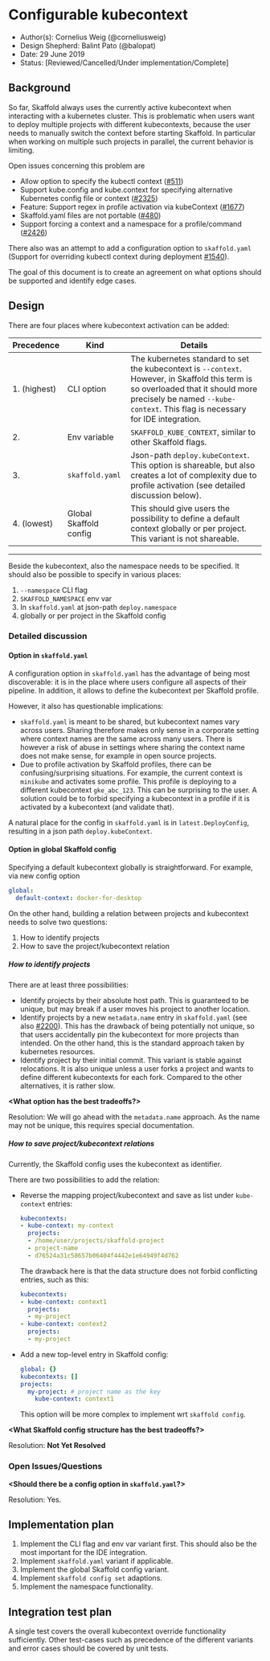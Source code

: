 # Configurable kubecontext

* Author(s): Cornelius Weig (@corneliusweig)
* Design Shepherd: Balint Pato (@balopat)
* Date: 29 June 2019
* Status: [Reviewed/Cancelled/Under implementation/Complete]

## Background

So far, Skaffold always uses the currently active kubecontext when interacting with a kubernetes cluster.
This is problematic when users want to deploy multiple projects with different kubecontexts, because the user needs to manually switch the context before starting Skaffold.
In particular when working on multiple such projects in parallel, the current behavior is limiting.

Open issues concerning this problem are

- Allow option to specify the kubectl context ([#511](https://github.com/GoogleContainerTools/skaffold/issues/511))
- Support kube.config and kube.context for specifying alternative Kubernetes config file or context ([#2325](https://github.com/GoogleContainerTools/skaffold/issues/2325))
- Feature: Support regex in profile activation via kubeContext ([#1677](https://github.com/GoogleContainerTools/skaffold/issues/1677))
- Skaffold.yaml files are not portable ([#480](https://github.com/GoogleContainerTools/skaffold/issues/480))
- Support forcing a context and a namespace for a profile/command ([#2426](https://github.com/GoogleContainerTools/skaffold/issues/2426))

There also was an attempt to add a configuration option to `skaffold.yaml` (Support for overriding kubectl context during deployment [#1540](https://github.com/GoogleContainerTools/skaffold/pull/1540)).

The goal of this document is to create an agreement on what options should be supported and identify edge cases.

## Design

There are four places where kubecontext activation can be added:
<table>
    <thead>
        <th>Precedence</th> <th>Kind</th> <th>Details</th>
    </thead>
    <tbody>
        <tr>
            <td>1. (highest)</td>
            <td>CLI option</td>
            <td>
              The kubernetes standard to set the kubecontext is <code>--context</code>.
              However, in Skaffold this term is so overloaded that it should more precisely be named <code>--kube-context</code>.
              This flag is necessary for IDE integration.
            </td>
        </tr>
        <tr>
            <td>2.</td>
            <td>Env variable</td>
            <td>
              <code>SKAFFOLD_KUBE_CONTEXT</code>, similar to other Skaffold flags.
            </td>
        </tr>
        <tr>
            <td>3.</td>
            <td><code>skaffold.yaml</code></td>
            <td>
              Json-path <code>deploy.kubeContext</code>.
              This option is shareable, but also creates a lot of complexity due to profile activation (see detailed discussion below).
            </td>
        </tr>
        <tr>
            <td>4. (lowest)</td>
            <td>Global Skaffold config</td>
            <td>
              This should give users the possibility to define a default context globally or per project.
              This variant is not shareable.
            </td>
        </tr>
    </tbody>
</table>

---

Beside the kubecontext, also the namespace needs to be specified.
It should also be possible to specify in various places:

1. `--namespace` CLI flag
2. `SKAFFOLD_NAMESPACE` env var
3. In `skaffold.yaml` at json-path `deploy.namespace`
4. globally or per project in the Skaffold config

### Detailed discussion
#### Option in `skaffold.yaml`
A configuration option in `skaffold.yaml` has the advantage of being most discoverable:
it is in the place where users configure all aspects of their pipeline.
In addition, it allows to define the kubecontext per Skaffold profile.

However, it also has questionable implications:

- `skaffold.yaml` is meant to be shared, but kubecontext names vary across users.
  Sharing therefore makes only sense in a corporate setting where context names are the same across many users.
  There is however a risk of abuse in settings where sharing the context name does not make sense, for example in open source projects.
- Due to profile activation by Skaffold profiles, there can be confusing/surprising situations.
  For example, the current context is `minikube` and activates some profile.
  This profile is deploying to a different kubecontext `gke_abc_123`. This can be surprising to the user.
  A solution could be to forbid specifying a kubecontext in a profile if it is activated by a kubecontext (and validate that).

A natural place for the config in `skaffold.yaml` is in `latest.DeployConfig`, resulting in a json path `deploy.kubeContext`.

#### Option in global Skaffold config
Specifying a default kubecontext globally is straightforward. For example, via new config option
```yaml
global:
  default-context: docker-for-desktop
```

On the other hand, building a relation between projects and kubecontext needs to solve two questions:

1. How to identify projects
2. How to save the project/kubecontext relation

##### How to identify projects

There are at least three possibilities:

- Identify projects by their absolute host path.
  This is guaranteed to be unique, but may break if a user moves his project to another location.
- Identify projects by a new `metadata.name` entry in `skaffold.yaml` (see also [#2200](https://github.com/GoogleContainerTools/skaffold/issues/2200)).
  This has the drawback of being potentially not unique, so that users accidentally pin the kubecontext for more projects than intended.
  On the other hand, this is the standard approach taken by kubernetes resources.
- Identify project by their initial commit.
  This variant is stable against relocations.
  It is also unique unless a user forks a project and wants to define different kubecontexts for each fork.
  Compared to the other alternatives, it is rather slow.

**\<What option has the best tradeoffs?\>**

Resolution: We will go ahead with the `metadata.name` approach. As the name may not be unique, this requires special documentation.


##### How to save project/kubecontext relations

Currently, the Skaffold config uses the kubecontext as identifier.

There are two possibilities to add the relation:

- Reverse the mapping project/kubecontext and save as list under `kube-context` entries:
  ```yaml
  kubecontexts:
  - kube-context: my-context
    projects:
    - /home/user/projects/skaffold-project
    - project-name
    - d76524a31c58657b06404f4442e1e64949f4d762
  ```
  The drawback here is that the data structure does not forbid conflicting entries, such as this:
  ```yaml
  kubecontexts:
  - kube-context: context1
    projects:
    - my-project
  - kube-context: context2
    projects:
    - my-project
  ```
- Add a new top-level entry in Skaffold config:
  ```yaml
  global: {}
  kubecontexts: []
  projects:
    my-project: # project name as the key
      kube-context: context1
  ```
  This option will be more complex to implement wrt `skaffold config`.

**\<What Skaffold config structure has the best tradeoffs?\>**

Resolution: __Not Yet Resolved__

### Open Issues/Questions

**\<Should there be a config option in `skaffold.yaml`?\>**

Resolution: Yes.

## Implementation plan
1. Implement the CLI flag and env var variant first. This should also be the most important for the IDE integration.
2. Implement `skaffold.yaml` variant if applicable.
3. Implement the global Skaffold config variant.
4. Implement `skaffold config set` adaptions.
5. Implement the namespace functionality.

## Integration test plan

A single test covers the overall kubecontext override functionality sufficiently.
Other test-cases such as precedence of the different variants and error cases should be covered by unit tests.
